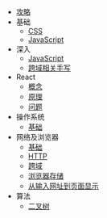 - [攻略](archive.md)
- 基础
  - [CSS](language/CSS.md)
  - [JavaScript](language/JavaScript.md)
- 深入
  - [JavaScript](handwrite/JavaScript-hw.md)
  - [跨域相关手写](handwrite/cross-origin-hw.md)
- React
  - [概念](react/React概念性梳理.md)
  - [原理](react/React工作流程.md)
  - [问题](react/React相关问题.md)
- 操作系统
  - [基础](os/基础.md)
- 网络及浏览器
  - [基础](network/基础.md)
  - [HTTP](network/HTTP.md)
  - [跨域](browser/跨域.md)
  - [浏览器存储](browser/浏览器存储.md)
  - [从输入网址到页面显示](network/从输入网址.md)
- 算法
  - [二叉树](leetcode/tree.md)